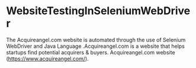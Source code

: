 # WebsiteTestingInSeleniumWebDriver
 The Acquireangel.com website is automated through the use of  Selenium WebDriver and Java Language .Acquireangel.com is a website that helps startups find potential acquirers &amp; buyers.  Acquireangel.com website (https://www.acquireangel.com/). 

